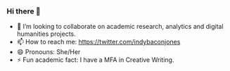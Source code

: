 ### Hi there 👋
- 👯 I’m looking to collaborate on academic research, analytics and digital humanities projects.
- 📫 How to reach me: https://twitter.com/indybaconjones
- 😄 Pronouns: She/Her
- ⚡ Fun academic fact: I have a MFA in Creative Writing. 
